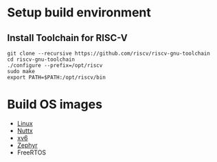 # Setup build environment

## Install Toolchain for RISC-V

```
git clone --recursive https://github.com/riscv/riscv-gnu-toolchain
cd riscv-gnu-toolchain
./configure --prefix=/opt/riscv
sudo make
export PATH=$PATH:/opt/riscv/bin
```

# Build OS images

 - [Linux](./linux/README.md)
 - [Nuttx](./nuttx/README.md)
 - [xv6](./xv6/README.md)
 - [Zephyr](./zephyr/README.md)
 - FreeRTOS
